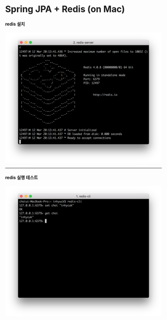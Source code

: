 # Spring JPA + Redis (on Mac)

#### redis 설치
![redis_install](./image/redis_install.png)

<hr/>

#### redis 실행 테스트
![redis test](./image/redis_test.png)
